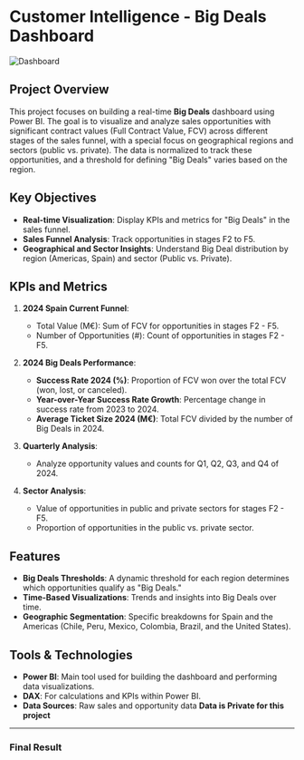 # Customer Intelligence - Big Deals Dashboard

![Dashboard](FinalResult.jpg)

## Project Overview
This project focuses on building a real-time **Big Deals** dashboard using Power BI. The goal is to visualize and analyze sales opportunities with significant contract values (Full Contract Value, FCV) across different stages of the sales funnel, with a special focus on geographical regions and sectors (public vs. private). The data is normalized to track these opportunities, and a threshold for defining "Big Deals" varies based on the region.

## Key Objectives
- **Real-time Visualization**: Display KPIs and metrics for "Big Deals" in the sales funnel.
- **Sales Funnel Analysis**: Track opportunities in stages F2 to F5.
- **Geographical and Sector Insights**: Understand Big Deal distribution by region (Americas, Spain) and sector (Public vs. Private).
  
## KPIs and Metrics
1. **2024 Spain Current Funnel**:
   - Total Value (M€): Sum of FCV for opportunities in stages F2 - F5.
   - Number of Opportunities (#): Count of opportunities in stages F2 - F5.

2. **2024 Big Deals Performance**:
   - **Success Rate 2024 (%)**: Proportion of FCV won over the total FCV (won, lost, or canceled).
   - **Year-over-Year Success Rate Growth**: Percentage change in success rate from 2023 to 2024.
   - **Average Ticket Size 2024 (M€)**: Total FCV divided by the number of Big Deals in 2024.

3. **Quarterly Analysis**:
   - Analyze opportunity values and counts for Q1, Q2, Q3, and Q4 of 2024.

4. **Sector Analysis**:
   - Value of opportunities in public and private sectors for stages F2 - F5.
   - Proportion of opportunities in the public vs. private sector.

## Features
- **Big Deals Thresholds**: A dynamic threshold for each region determines which opportunities qualify as "Big Deals."
- **Time-Based Visualizations**: Trends and insights into Big Deals over time.
- **Geographic Segmentation**: Specific breakdowns for Spain and the Americas (Chile, Peru, Mexico, Colombia, Brazil, and the United States).

## Tools & Technologies
- **Power BI**: Main tool used for building the dashboard and performing data visualizations.
- **DAX**: For calculations and KPIs within Power BI.
- **Data Sources**: Raw sales and opportunity data **Data is Private for this project**

---

### Final Result

